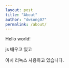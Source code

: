```yaml
---
layout: post
title: "About"
author: "dwsong07"
permalink: /about/
---
```


Hello world!

js 배우고 있고

아치 리눅스 사용하고 있습니다.
